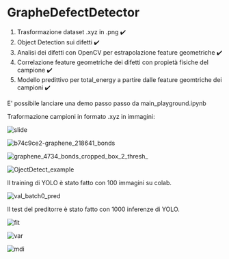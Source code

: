 # GrapheDefectDetector

1) Trasformazione dataset .xyz in .png ✔️
2) Object Detection sui difetti ✔️
3) Analisi dei difetti con OpenCV per estrapolazione feature geometriche ✔️
4) Correlazione feature geometriche dei difetti con propietà fisiche del campione ✔️
5) Modello predittivo per total_energy a partire dalle feature geomtriche dei campioni ✔️

E' possibile lanciare una demo passo passo da main_playground.ipynb

Traformazione campioni in formato .xyz in immagini:

![slide](https://github.com/Gabrocecco/GrapheDefectDetector/assets/52239001/5a37633a-c502-4b3e-8c18-bc3ab3daf749)

![b74c9ce2-graphene_218641_bonds](https://github.com/Gabrocecco/GrapheDefectDetector/assets/52239001/b5efe18b-ed51-467b-8599-eab58c0a24bf)


![graphene_4734_bonds_cropped_box_2_thresh_](https://github.com/Gabrocecco/GrapheDefectDetector/assets/52239001/f75aaa39-8712-4a2f-a787-7d5da8061b81)

![OjectDetect_example](https://github.com/Gabrocecco/GrapheDefectDetector/assets/52239001/bee7ab69-bdf7-4688-8120-2c4c3dc77370)

Il training di YOLO è stato fatto con 100 immagini su colab. 



![val_batch0_pred](https://github.com/Gabrocecco/GrapheDefectDetector/assets/52239001/ca3e7231-ee7b-48ea-b325-2c92717a0d58)

Il test del preditorre è stato fatto con 1000 inferenze di YOLO. 



![fit](https://github.com/Gabrocecco/GrapheDefectDetector/assets/52239001/e4dc38f7-03e4-4fbf-89ba-1b8cd2765340)


![var](https://github.com/Gabrocecco/GrapheDefectDetector/assets/52239001/d4b6c8ec-715f-49b8-ad5f-e516c71d88b6)

![mdi](https://github.com/Gabrocecco/GrapheDefectDetector/assets/52239001/2cd9b203-e7e8-4467-a22e-8bd2a9d12ec5)
